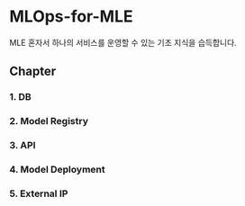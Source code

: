 # MLOps-for-MLE
MLE 혼자서 하나의 서비스를 운영할 수 있는 기초 지식을 습득합니다.

## Chapter
### 1. DB
### 2. Model Registry
### 3. API
### 4. Model Deployment
### 5. External IP
